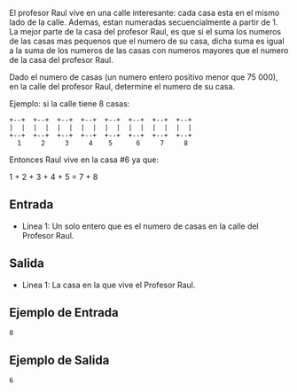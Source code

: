 El profesor Raul vive en una calle interesante: cada casa esta en el mismo lado de la calle. Ademas, estan numeradas secuencialmente a partir de 1. La mejor parte de la casa del profesor Raul, es que si el suma los numeros de las casas mas pequenos que el numero de su casa, dicha suma es igual a la suma de los numeros de las casas con numeros mayores que el numero de la casa del profesor Raul.



Dado el numero de casas (un numero entero positivo menor que 75 000), en la calle del profesor Raul, determine el numero de su casa.



Ejemplo: si la calle tiene 8 casas:



```
+--+  +--+  +--+  +--+  +--+  +--+  +--+  +--+  
|  |  |  |  |  |  |  |  |  |  |  |  |  |  |  |
+--+  +--+  +--+  +--+  +--+  +--+  +--+  +--+
  1     2     3     4    5      6     7     8
```


Entonces Raul vive en la casa #6 ya que:



1 + 2 + 3 + 4 + 5 = 7 + 8



## Entrada



*   Linea 1: Un solo entero que es el numero de casas en la calle del Profesor Raul.



## Salida



*   Linea 1: La casa en la que vive el Profesor Raul.



## Ejemplo de Entrada



```
8
```


## Ejemplo de Salida



```
6
```


